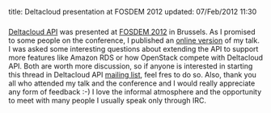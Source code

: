 title: Deltacloud presentation at FOSDEM 2012
updated: 07/Feb/2012 11:30
###

<a href="http://deltacloud.org" target="_blank">Deltacloud API</a> was
presented at <a href="http://fosdem.org" target="_blank">FOSDEM 2012</a> in
Brussels.  As I promised to some people on the conference, I published an <a
href="http://omicron.mifo.sk/dc"  target="_blank">online version</a> of my talk.
I was asked some interesting questions about extending the API to support more
features like Amazon RDS or how OpenStack compete with Deltacloud API. Both are
worth more discussion, so if anyone is interested in starting this thread in
Deltacloud API <a
href="http://mail-archives.apache.org/mod_mbox/deltacloud-dev/">mailing
list</a>, feel fres to do so. Also, thank you all who attended my talk and the
conference and I would really appreciate any form of feedback :-) I love the
informal atmosphere and the opportunity to meet with many people I usually speak
only through IRC. 
